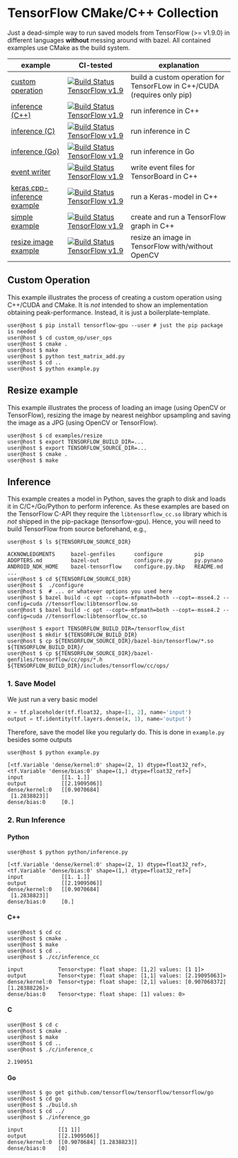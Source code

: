 # TensorFlow CMake/C++ Collection

Just a dead-simple way to run saved models from TensorFlow (>= v1.9.0) in different languages **without** messing around with bazel. All contained examples use CMake as the build system.

| example| CI-tested | explanation
| ------ | ------ | ------ |
| [custom operation](./custom_op)  | [![Build Status TensorFlow v1.9 ](https://ci.patwie.com/api/badges/PatWie/tensorflow-cmake/status.svg)](http://ci.patwie.com/PatWie/tensorflow-cmake)  | build a custom operation for TensorFLow in C++/CUDA (requires only pip)
| [inference  (C++)](./inference/cc) | [![Build Status TensorFlow v1.9 ](https://ci.patwie.com/api/badges/PatWie/tensorflow-cmake/status.svg)](http://ci.patwie.com/PatWie/tensorflow-cmake) | run inference in C++
| [inference  (C)](./inference/c) | [![Build Status TensorFlow v1.9 ](https://ci.patwie.com/api/badges/PatWie/tensorflow-cmake/status.svg)](http://ci.patwie.com/PatWie/tensorflow-cmake) | run inference in C
| [inference  (Go)](./inference/go) |  [![Build Status TensorFlow v1.9 ](https://ci.patwie.com/api/badges/PatWie/tensorflow-cmake/status.svg)](http://ci.patwie.com/PatWie/tensorflow-cmake) | run inference in Go
| [event writer](./examples/event_writer)  | [![Build Status TensorFlow v1.9 ](https://ci.patwie.com/api/badges/PatWie/tensorflow-cmake/status.svg)](http://ci.patwie.com/PatWie/tensorflow-cmake) | write event files for TensorBoard in C++
| [keras cpp-inference example](./examples/keras)  | [![Build Status TensorFlow v1.9 ](https://ci.patwie.com/api/badges/PatWie/tensorflow-cmake/status.svg)](http://ci.patwie.com/PatWie/tensorflow-cmake) | run a Keras-model in C++
| [simple example](./examples/simple)  | [![Build Status TensorFlow v1.9 ](https://ci.patwie.com/api/badges/PatWie/tensorflow-cmake/status.svg)](http://ci.patwie.com/PatWie/tensorflow-cmake) | create and run a TensorFlow graph in C++
| [resize image example](./examples/resize)  | [![Build Status TensorFlow v1.9 ](https://ci.patwie.com/api/badges/PatWie/tensorflow-cmake/status.svg)](http://ci.patwie.com/PatWie/tensorflow-cmake) | resize an image in TensorFlow with/without OpenCV


## Custom Operation

This example illustrates the process of creating a custom operation using C++/CUDA and CMake. It is *not* intended to show an implementation obtaining peak-performance. Instead, it is just a boilerplate-template.

```console
user@host $ pip install tensorflow-gpu --user # just the pip package is needed
user@host $ cd custom_op/user_ops
user@host $ cmake .
user@host $ make
user@host $ python test_matrix_add.py
user@host $ cd ..
user@host $ python example.py
```

## Resize example

This example illustrates the process of loading an image (using OpenCV or TensorFlow), resizing the image by nearest neighbor upsampling and saving the image as a JPG (using OpenCV or TensorFlow).

```console
user@host $ cd examples/resize
user@host $ export TENSORFLOW_BUILD_DIR=...
user@host $ export TENSORFLOW_SOURCE_DIR=...
user@host $ cmake .
user@host $ make
```

## Inference

This example creates a model in Python, saves the graph to disk and loads it in C/C+/Go/Python to perform inference. As these examples are based on the TensorFlow C-API they require the `libtensorflow_cc.so` library which is *not* shipped in the pip-package (tensorfow-gpu). Hence, you will need to build TensorFlow from source beforehand, e.g.,

```console
user@host $ ls ${TENSORFLOW_SOURCE_DIR}

ACKNOWLEDGMENTS     bazel-genfiles      configure          pip
ADOPTERS.md         bazel-out           configure.py       py.pynano
ANDROID_NDK_HOME    bazel-tensorflow    configure.py.bkp   README.md
...
user@host $ cd ${TENSORFLOW_SOURCE_DIR}
user@host $  ./configure
user@host $  # ... or whatever options you used here
user@host $ bazel build -c opt --copt=-mfpmath=both --copt=-msse4.2 --config=cuda //tensorflow:libtensorflow.so
user@host $ bazel build -c opt --copt=-mfpmath=both --copt=-msse4.2 --config=cuda //tensorflow:libtensorflow_cc.so

user@host $ export TENSORFLOW_BUILD_DIR=/tensorflow_dist
user@host $ mkdir ${TENSORFLOW_BUILD_DIR}
user@host $ cp ${TENSORFLOW_SOURCE_DIR}/bazel-bin/tensorflow/*.so ${TENSORFLOW_BUILD_DIR}/
user@host $ cp ${TENSORFLOW_SOURCE_DIR}/bazel-genfiles/tensorflow/cc/ops/*.h ${TENSORFLOW_BUILD_DIR}/includes/tensorflow/cc/ops/
```

### 1. Save Model

We just run a very basic model

```python
x = tf.placeholder(tf.float32, shape=[1, 2], name='input')
output = tf.identity(tf.layers.dense(x, 1), name='output')
```

Therefore, save the model like you regularly do. This is done in `example.py` besides some outputs

```console
user@host $ python example.py

[<tf.Variable 'dense/kernel:0' shape=(2, 1) dtype=float32_ref>, <tf.Variable 'dense/bias:0' shape=(1,) dtype=float32_ref>]
input            [[1. 1.]]
output           [[2.1909506]]
dense/kernel:0   [[0.9070684]
 [1.2838823]]
dense/bias:0     [0.]
```

### 2. Run Inference

#### Python

```console
user@host $ python python/inference.py

[<tf.Variable 'dense/kernel:0' shape=(2, 1) dtype=float32_ref>, <tf.Variable 'dense/bias:0' shape=(1,) dtype=float32_ref>]
input            [[1. 1.]]
output           [[2.1909506]]
dense/kernel:0   [[0.9070684]
 [1.2838823]]
dense/bias:0     [0.]
```

#### C++

```console
user@host $ cd cc
user@host $ cmake .
user@host $ make
user@host $ cd ..
user@host $ ./cc/inference_cc

input           Tensor<type: float shape: [1,2] values: [1 1]>
output          Tensor<type: float shape: [1,1] values: [2.19095063]>
dense/kernel:0  Tensor<type: float shape: [2,1] values: [0.907068372][1.28388226]>
dense/bias:0    Tensor<type: float shape: [1] values: 0>
```

#### C

```console
user@host $ cd c
user@host $ cmake .
user@host $ make
user@host $ cd ..
user@host $ ./c/inference_c

2.190951

```


#### Go

```console
user@host $ go get github.com/tensorflow/tensorflow/tensorflow/go
user@host $ cd go
user@host $ ./build.sh
user@host $ cd ../
user@host $ ./inference_go

input           [[1 1]]
output          [[2.1909506]]
dense/kernel:0  [[0.9070684] [1.2838823]]
dense/bias:0    [0]
```

